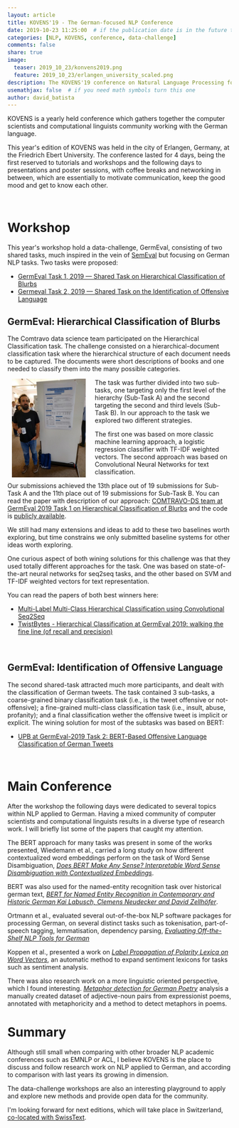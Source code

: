 ```yaml
---
layout: article
title: KOVENS'19 - The German-focused NLP Conference
date: 2019-10-23 11:25:00  # if the publication date is in the future the article will be published on that future date
categories: [NLP, KOVENS, conference, data-challenge]
comments: false
share: true
image:
  teaser: 2019_10_23/konvens2019.png
  feature: 2019_10_23/erlangen_university_scaled.png
description: The KOVENS'19 conference on Natural Language Processing for German
usemathjax: false  # if you need math symbols turn this one
author: david_batista
---
```


KOVENS is a yearly held conference which gathers together the computer scientists
and computational linguists community working with the German language.

This year's edition of KOVENS was held in the city of Erlangen, Germany, at the
Friedrich Ebert University. The conference lasted for 4 days, being the first
reserved to tutorials and workshops and the following days to presentations and
poster sessions, with coffee breaks and networking in between, which are
essentially to motivate communication, keep the good mood and get to know each other.

<br>

# Workshop

<!-- Data Challenge and Participation -->

This year's workshop hold a data-challenge, GermEval, consisting of two shared
tasks, much inspired in the vein of [SemEval](https://www.wikiwand.com/en/SemEval)
but focusing on German NLP tasks. Two tasks were proposed:

- [GermEval Task 1, 2019 — Shared Task on Hierarchical Classification of Blurbs](https://competitions.codalab.org/competitions/20139)
- [Germeval Task 2, 2019 — Shared Task on the Identification of Offensive Language](https://projects.fzai.h-da.de/iggsa)

## GermEval: Hierarchical Classification of Blurbs

The Comtravo data science team participated on the Hierarchical Classification
task. The challenge consisted on a hierarchical-document classification task where
the hierarchical structure of each document needs to be captured. The documents
were short descriptions of books and one needed to classify them into the many
possible categories.

<div style="width: 33%; height: 33%; display: block; margin-left: 2%; margin-right: 4%; float: left;">
    <img src="/images/2019_10_23/dsbatista_kovens19.jpg">
</div>

The task was further divided into two sub-tasks, one targeting only the first level
of the hierarchy (Sub-Task A) and the second targeting the second and third levels
(Sub-Task B). In our approach to the task we explored two different strategies.

The first one was based on more classic machine learning approach, a logistic
regression classifier with TF-IDF weighted vectors. The second approach was
based on Convolutional Neural Networks for text classification.

Our submissions achieved the 13th place out of 19 submissions for Sub-Task A and
the 11th place out of 19 submissions for Sub-Task B. You can read the paper with
description of our approach: [COMTRAVO-DS team at GermEval 2019 Task 1 on
Hierarchical Classification of Blurbs](https://www.inf.uni-hamburg.de/en/inst/ab/lt/resources/data/germeval-2019-hmc/paper-4.pdf)
and the code is [publicly available](https://github.com/davidsbatista/GermEval-2019-Task_1).

We still had many extensions and ideas to add to these two baselines worth exploring,
but time constrains we only submitted baseline systems for other ideas worth exploring.

One curious aspect of both wining solutions for this challenge was that they used
totally different approaches for the task. One was based on state-of-the-art neural networks for seq2seq tasks, and the other based on SVM and TF-IDF weighted vectors for
text representation.

You can read the papers of both best winners here:
 - [Multi-Label Multi-Class Hierarchical Classification using
Convolutional Seq2Seq](https://corpora.linguistik.uni-erlangen.de/data/konvens/proceedings/papers/germeval/Germeval_Task1_paper_2.pdf)
 - [TwistBytes - Hierarchical Classification at GermEval 2019: walking the fine line (of recall and precision)](https://corpora.linguistik.uni-erlangen.de/data/konvens/proceedings/papers/germeval/Germeval_Task1_paper_6.pdf)

<br>

## GermEval: Identification of Offensive Language

The second shared-task attracted much more participants, and dealt with the
classification of German tweets. The task contained 3 sub-tasks, a coarse-grained
binary classification task (i.e., is the tweet offensive or not-offensive); a
fine-grained multi-class classification task (i.e.,  insult, abuse, profanity);
and a final classification wether the offensive tweet is implicit or explicit.
The wining solution for most of the subtasks was based on BERT:

- [UPB at GermEval-2019 Task 2: BERT-Based Offensive Language Classification of German Tweets](https://corpora.linguistik.uni-erlangen.de/data/konvens/proceedings/papers/germeval/Germeval_Task_2_2019_paper_9.UPB.pdf)

<br>

# Main Conference

After the workshop the following days were dedicated to several topics within
NLP applied to German. Having a mixed community of computer scientists and
computational linguists results in a diverse type of research work. I will
briefly list some of the papers that caught my attention.

<!-- Interesting Papers/Posters -->

The BERT approach for many tasks was present in some of the works presented,
Wiedemann et al., carried a long study on how different contextualized word
embeddings perform on the task of Word Sense Disambiguation, _[Does BERT Make Any
Sense? Interpretable Word Sense Disambiguation with Contextualized Embeddings](https://corpora.linguistik.uni-erlangen.de/data/konvens/proceedings/papers/KONVENS2019_paper_43.pdf)_.

BERT was also used for the named-entity  recognition task over historical german
text, _[BERT for Named Entity Recognition in Contemporary and Historic German Kai
Labusch, Clemens Neudecker and David Zellhöfer](https://corpora.linguistik.uni-erlangen.de/data/konvens/proceedings/papers/KONVENS2019_paper_4.pdf)_.

Ortmann et al., evaluated several out-of-the-box NLP software packages for processing
German, on several distinct tasks such as tokenisation, part-of-speech tagging,
lemmatisation, dependency parsing, _[Evaluating Off-the-Shelf NLP Tools for German](https://corpora.linguistik.uni-erlangen.de/data/konvens/proceedings/papers/KONVENS2019_paper_55.pdf)_

Koppen et al., presented a work on _[Label Propagation of Polarity Lexica on Word Vectors](https://corpora.linguistik.uni-erlangen.de/data/konvens/proceedings/papers/KONVENS2019_paper_24.pdf)_, an automatic method to expand
sentiment lexicons for tasks such as sentiment analysis.

There was also research work on a more linguistic oriented perspective, which I found
interesting. _[Metaphor detection for German Poetry](https://corpora.linguistik.uni-erlangen.de/data/konvens/proceedings/papers/KONVENS2019_paper_37.pdf)_ analysis a manually created dataset of adjective-noun pairs
from expressionist poems, annotated with metaphoricity and a method to detect
metaphors in poems.


# Summary

Although still small when comparing with other broader NLP academic conferences
such as EMNLP or ACL, I believe KOVENS is the place to discuss and follow research
work on NLP applied to German, and according to comparison with last years its
growing in dimension.

The data-challenge workshops are also an interesting playground
to apply and explore new methods and provide open data for the community.

I'm looking forward for next editions, which will take place in Switzerland,
[co-located with SwissText](http://swisstext-and-konvens-2020.org/).
